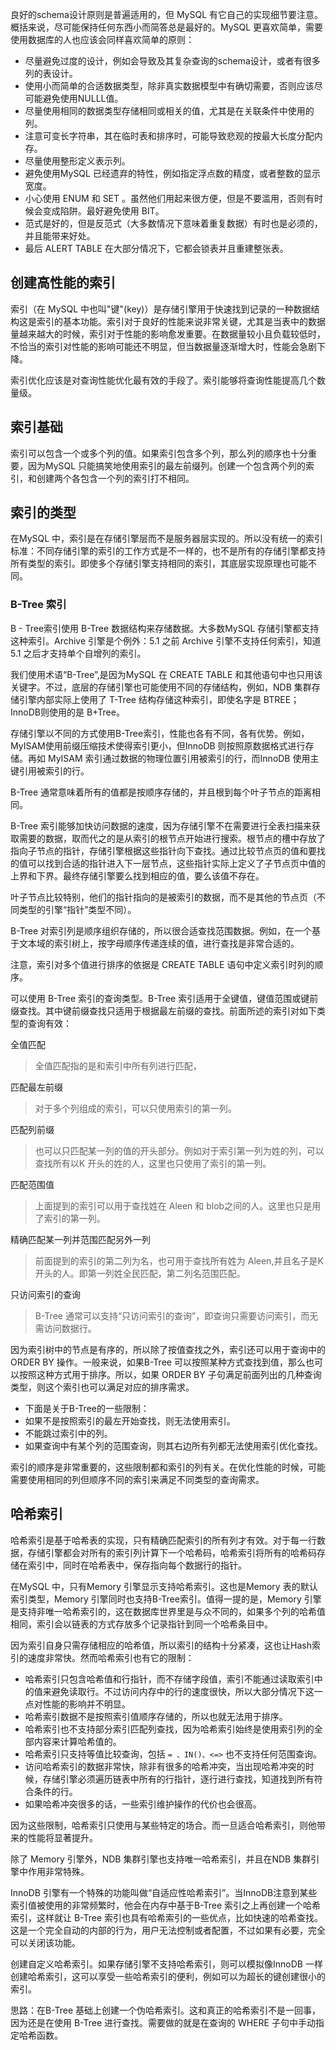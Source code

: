 良好的schema设计原则是普遍适用的，但 MySQL 有它自己的实现细节要注意。概括来说，尽可能保持任何东西小而简答总是最好的。MySQL 更喜欢简单，需要使用数据库的人也应该会同样喜欢简单的原则：

- 尽量避免过度的设计，例如会导致及其复杂查询的schema设计，或者有很多列的表设计。
- 使用小而简单的合适数据类型，除非真实数据模型中有确切需要，否则应该尽可能避免使用NULLL值。
- 尽量使用相同的数据类型存储相同或相关的值，尤其是在关联条件中使用的列。
- 注意可变长字符串，其在临时表和排序时，可能导致悲观的按最大长度分配内存。
- 尽量使用整形定义表示列。
- 避免使用MySQL 已经遗弃的特性，例如指定浮点数的精度，或者整数的显示宽度。
- 小心使用 ENUM  和 SET 。虽然他们用起来很方便，但是不要滥用，否则有时候会变成陷阱。最好避免使用 BIT。
- 范式是好的，但是反范式（大多数情况下意味着重复数据）有时也是必须的，并且能带来好处。
- 最后 ALERT TABLE 在大部分情况下，它都会锁表并且重建整张表。



## 创建高性能的索引

索引（在 MySQL 中也叫"键"(key)）是存储引擎用于快速找到记录的一种数据结构这是索引的基本功能。索引对于良好的性能来说非常关键，尤其是当表中的数据量越来越大的时候，索引对于性能的影响愈发重要。在数据量较小且负载较低时，不恰当的索引对性能的影响可能还不明显，但当数据量逐渐增大时，性能会急剧下降。

索引优化应该是对查询性能优化最有效的手段了。索引能够将查询性能提高几个数量级。

## 索引基础

索引可以包含一个或多个列的值。如果索引包含多个列，那么列的顺序也十分重要，因为MySQL 只能搞笑地使用索引的最左前缀列。创建一个包含两个列的索引，和创建两个各包含一个列的索引打不相同。

## 索引的类型

在MySQL 中，索引是在存储引擎层而不是服务器层实现的。所以没有统一的索引标准：不同存储引擎的索引的工作方式是不一样的，也不是所有的存储引擎都支持所有类型的索引。即使多个存储引擎支持相同的索引，其底层实现原理也可能不同。

### B-Tree 索引

B - Tree索引使用 B-Tree 数据结构来存储数据。大多数MySQL 存储引擎都支持这种索引。Archive 引擎是个例外：5.1 之前 Archive 引擎不支持任何索引，知道5.1 之后才支持单个自增列的索引。

我们使用术语“B-Tree”,是因为MySQL 在 CREATE TABLE 和其他语句中也只用该关键字。不过，底层的存储引擎也可能使用不同的存储结构，例如，NDB 集群存储引擎内部实际上使用了 T-Tree 结构存储这种索引，即使名字是 BTREE；InnoDB则使用的是 B+Tree。

存储引擎以不同的方式使用B-Tree索引，性能也各有不同，各有优势。例如，MyISAM使用前缀压缩技术使得索引更小，但InnoDB 则按照原数据格式进行存储。再如 MyISAM 索引通过数据的物理位置引用被索引的行，而InnoDB 使用主键引用被索引的行。

B-Tree 通常意味着所有的值都是按顺序存储的，并且根到每个叶子节点的距离相同。

B-Tree 索引能够加快访问数据的速度，因为存储引擎不在需要进行全表扫描来获取需要的数据，取而代之的是从索引的根节点开始进行搜索。根节点的槽中存放了指向子节点的指针，存储引擎根据这些指针向下查找。通过比较节点页的值和要找的值可以找到合适的指针进入下一层节点，这些指针实际上定义了子节点页中值的上界和下界。最终存储引擎要么找到相应的值，要么该值不存在。

叶子节点比较特别，他们的指针指向的是被索引的数据，而不是其他的节点页（不同类型的引擎“指针”类型不同）。

B-Tree 对索引列是顺序组织存储的，所以很合适查找范围数据。例如，在一个基于文本域的索引树上，按字母顺序传递连续的值，进行查找是非常合适的。

注意，索引对多个值进行排序的依据是 CREATE TABLE 语句中定义索引时列的顺序。

可以使用 B-Tree 索引的查询类型。B-Tree 索引适用于全键值，键值范围或键前缀查找。其中键前缀查找只适用于根据最左前缀的查找。前面所述的索引对如下类型的查询有效：

全值匹配

> 全值匹配指的是和索引中所有列进行匹配，

匹配最左前缀

> 对于多个列组成的索引，可以只使用索引的第一列。

匹配列前缀

>也可以只匹配某一列的值的开头部分。例如对于索引第一列为姓的列，可以查找所有以K 开头的姓的人，这里也只使用了索引的第一列。

匹配范围值

> 上面提到的索引可以用于查找姓在 Aleen 和 blob之间的人。这里也只是用了索引的第一列。

精确匹配某一列并范围匹配另外一列

>前面提到的索引的第二列为名，也可用于查找所有姓为 Aleen,并且名子是K 开头的人。即第一列姓全民匹配，第二列名范围匹配。

只访问索引的查询

> B-Tree 通常可以支持“只访问索引的查询”，即查询只需要访问索引，而无需访问数据行。

因为索引树中的节点是有序的，所以除了按值查找之外，索引还可以用于查询中的 ORDER BY 操作。一般来说，如果B-Tree 可以按照某种方式查找到值，那么也可以按照这种方式用于排序。所以，如果 ORDER BY 子句满足前面列出的几种查询类型，则这个索引也可以满足对应的排序需求。

- 下面是关于B-Tree的一些限制：
- 如果不是按照索引的最左开始查找，则无法使用索引。
- 不能跳过索引中的列。
- 如果查询中有某个列的范围查询，则其右边所有列都无法使用索引优化查找。

索引的顺序是非常重要的，这些限制都和索引的列有关。在优化性能的时候，可能需要使用相同的列但顺序不同的索引来满足不同类型的查询需求。

## 哈希索引

哈希索引是基于哈希表的实现，只有精确匹配索引的所有列才有效。对于每一行数据，存储引擎都会对所有的索引列计算下一个哈希码，哈希索引将所有的哈希码存储在索引中，同时在哈希表中，保存指向每个数据行的指针。

在MySQL 中，只有Memory 引擎显示支持哈希索引。这也是Memory 表的默认索引类型，Memory 引擎同时也支持B-Tree索引。值得一提的是，Memory 引擎是支持非唯一哈希索引的，这在数据库世界里是与众不同的，如果多个列的哈希值相同，索引会以链表的方式存放多个记录指针到同一个哈希条目中。

因为索引自身只需存储相应的哈希值，所以索引的结构十分紧凑，这也让Hash索引的速度非常快。然而哈希索引也有它的限制：

- 哈希索引只包含哈希值和行指针，而不存储字段值，索引不能通过读取索引中的值来避免读取行。不过访问内存中的行的速度很快，所以大部分情况下这一点对性能的影响并不明显。
- 哈希索引数据不是按照索引值顺序存储的，所以也就无法用于排序。
- 哈希索引也不支持部分索引匹配列查找，因为哈希索引始终是使用索引列的全部内容来计算哈希值的。
- 哈希索引只支持等值比较查询，包括 `= 、IN()、<=>` 也不支持任何范围查询。
- 访问哈希索引的数据非常快，除非有很多的哈希冲突，当出现哈希冲突的时候，存储引擎必须遍历链表中所有的行指针，逐行进行查找，知道找到所有符合条件的行。
- 如果哈希冲突很多的话，一些索引维护操作的代价也会很高。

因为这些限制，哈希索引只使用与某些特定的场合。而一旦适合哈希索引，则他带来的性能将显著提升。

除了 Memory 引擎外，NDB 集群引擎也支持唯一哈希索引，并且在NDB 集群引擎中作用非常特殊。

InnoDB 引擎有一个特殊的功能叫做“自适应性哈希索引”。当InnoDB注意到某些索引值被使用的非常频繁时，他会在内存中基于B-Tree 索引之上再创建一个哈希索引，这样就让 B-Tree 索引也具有哈希索引的一些优点，比如快速的哈希查找。这是一个完全自动的内部的行为，用户无法控制或者配置，不过如果有必要，完全可以关闭该功能。

创建自定义哈希索引。如果存储引擎不支持哈希索引，则可以模拟像InnoDB 一样创建哈希索引，这可以享受一些哈希索引的便利，例如可以为超长的键创建很小的索引。

思路：在B-Tree 基础上创建一个伪哈希索引。这和真正的哈希索引不是一回事，因为还是在使用 B-Tree 进行查找。需要做的就是在查询的 WHERE 子句中手动指定哈希函数。